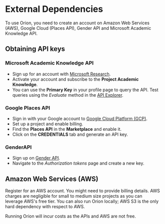 # External Dependencies #

To use Orion, you need to create an account on Amazon Web Services (AWS), Google Cloud (Places API), Gender API and Microsoft Academic Knowledge API.

## **Obtaining API keys** ##

### **Microsoft Academic Knowledge API** ###

- Sign up for an account with [Microsoft Research](https://msr-apis.portal.azure-api.net/signup).
- Activate your account and subscribe to the **Project Academic Knowledge**.
- You can use the **Primary Key** in your profile page to query the API. Test queries using the *Evaluate* method in the [API Explorer](https://msr-apis.portal.azure-api.net/docs/services/academic-search-api/).

### **Google Places API** ###

- Sign in with your Google account to [Google Cloud Platform (GCP)](https://console.cloud.google.com/).
- Set up a project and enable billing.
- Find the **Places API** in the **Marketplace** and enable it.
- Click on the **CREDENTIALS** tab and generate an API key.

### **GenderAPI** ###

- Sign up on [Gender API](https://gender-api.com/en/).
- Navigate to the *Authorization tokens* page and create a new key.

## Amazon Web Services (AWS) ##

Register for an AWS account. You might need to provide billing details. AWS charges are negligible for small to medium size projects as you can leverage AWS's free tier. You can also run Orion locally; AWS S3 is the only hard dependency with respect to AWS.

Running Orion will incur costs as the APIs and AWS are not free.

